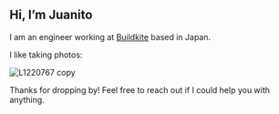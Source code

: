 ## Hi, I’m Juanito

I am an engineer working at [Buildkite] based in Japan. 

I like taking photos:

![L1220767 copy](https://user-images.githubusercontent.com/1000669/191742982-e5fd997e-b931-4abd-85a3-e212db35f8fd.jpg)

Thanks for dropping by! Feel free to reach out if I could help you with anything.

[Buildkite]: https://buildkite.com/home
